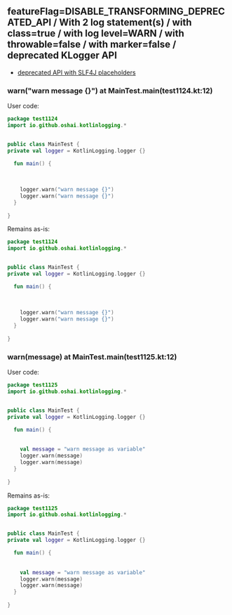 ## featureFlag=DISABLE_TRANSFORMING_DEPRECATED_API / With 2 log statement(s) / with class=true / with log level=WARN / with throwable=false / with marker=false / deprecated KLogger API

* [deprecated API with SLF4J placeholders](deprecated-slf4j-placeholders.md)

###  warn("warn message {}") at MainTest.main(test1124.kt:12)

User code:
```kotlin
package test1124
import io.github.oshai.kotlinlogging.*


public class MainTest {
private val logger = KotlinLogging.logger {}

  fun main() {
    
    
    
    logger.warn("warn message {}")
    logger.warn("warn message {}")
  }
  
}


```
  
Remains as-is:
```kotlin
package test1124
import io.github.oshai.kotlinlogging.*


public class MainTest {
private val logger = KotlinLogging.logger {}

  fun main() {
    
    
    
    logger.warn("warn message {}")
    logger.warn("warn message {}")
  }
  
}


```

###  warn(message) at MainTest.main(test1125.kt:12)

User code:
```kotlin
package test1125
import io.github.oshai.kotlinlogging.*


public class MainTest {
private val logger = KotlinLogging.logger {}

  fun main() {
    
    
    val message = "warn message as variable"
    logger.warn(message)
    logger.warn(message)
  }
  
}


```
  
Remains as-is:
```kotlin
package test1125
import io.github.oshai.kotlinlogging.*


public class MainTest {
private val logger = KotlinLogging.logger {}

  fun main() {
    
    
    val message = "warn message as variable"
    logger.warn(message)
    logger.warn(message)
  }
  
}


```

